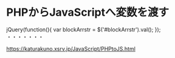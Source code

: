 # PHPからJavaScriptへ変数を渡す
jQuery(function(){
	var blockArrstr = $('#blockArrstr').val();
});
・・・・・・・
<html>
	<input id="blockArrstr" type="hidden" value="<?php echo $blockArrstr; ?>">
</html>

https://katurakuno.xsrv.jp/JavaScript/PHPtoJS.html

